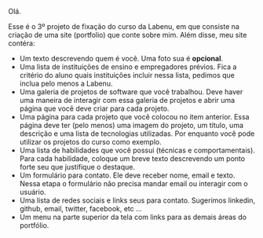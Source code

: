 Olá. 

Esse é o 3º projeto de fixação do curso da Labenu, em que consiste na criação de uma site (portfolio) que conte sobre mim. 
Além disse, meu site contéra: 

- Um texto descrevendo quem é você. Uma foto sua é **opcional**.
- Uma lista de instituições de ensino e empregadores prévios. Fica a critério do aluno quais instituições incluir nessa lista, pedimos que inclua pelo menos a Labenu.
- Uma galeria de projetos de software que você trabalhou. Deve haver uma maneira de interagir com essa galeria de projetos e abrir uma página que você deve criar para cada projeto.
- Uma página para cada projeto que você colocou no item anterior. Essa página deve ter (pelo menos) uma imagem do projeto, um título, uma descrição e uma lista de tecnologias utilizadas. Por enquanto você pode utilizar os projetos do curso como exemplo.
- Uma lista de habilidades que você possui (técnicas e comportamentais). Para cada habilidade, coloque um breve texto descrevendo um ponto forte seu que justifique o destaque.
- Um formulário para contato. Ele deve receber nome, email e texto. Nessa etapa o formulário não precisa mandar email ou interagir com o usuário.
- Uma lista de redes sociais e links seus para contato. Sugerimos linkedin, github, email, twitter, facebook, etc ...
- Um menu na parte superior da tela com links para as demais áreas do portfólio.